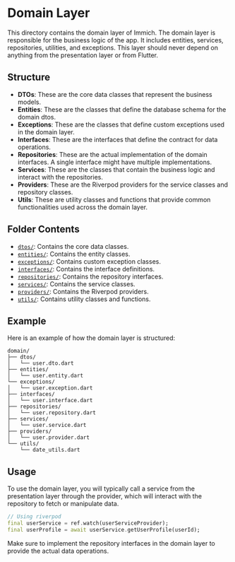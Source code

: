 # Domain Layer

This directory contains the domain layer of Immich. The domain layer is responsible for the business logic of the app. It includes entities, services, repositories, utilities, and exceptions. This layer should never depend on anything from the presentation layer or from Flutter.

## Structure

- **DTOs**: These are the core data classes that represent the business models.
- **Entities**: These are the classes that define the database schema for the domain dtos.
- **Exceptions**: These are the classes that define custom exceptions used in the domain layer.
- **Interfaces**: These are the interfaces that define the contract for data operations.
- **Repositories**: These are the actual implementation of the domain interfaces. A single interface might have multiple implementations.
- **Services**: These are the classes that contain the business logic and interact with the repositories.
- **Providers**: These are the Riverpod providers for the service classes and repository classes.
- **Utils**: These are utility classes and functions that provide common functionalities used across the domain layer.

## Folder Contents

- [`dtos/`](./dtos/): Contains the core data classes.
- [`entities/`](./entities/): Contains the entity classes.
- [`exceptions/`](./exceptions/): Contains custom exception classes.
- [`interfaces/`](./interfaces/): Contains the interface definitions.
- [`repositories/`](./repositories/): Contains the repository interfaces.
- [`services/`](./services/): Contains the service classes.
- [`providers/`](./providers/): Contains the Riverpod providers.
- [`utils/`](./utils/): Contains utility classes and functions.

## Example

Here is an example of how the domain layer is structured:

```
domain/
├── dtos/
│   └── user.dto.dart
├── entities/
│   └── user.entity.dart
└── exceptions/
│   └── user.exception.dart
├── interfaces/
│   └── user.interface.dart
├── repositories/
│   └── user.repository.dart
├── services/
│   └── user.service.dart
├── providers/
│   └── user.provider.dart
└── utils/
    └── date_utils.dart
```

## Usage

To use the domain layer, you will typically call a service from the presentation layer through the provider, which will interact with the repository to fetch or manipulate data.

```dart
// Using riverpod
final userService = ref.watch(userServiceProvider);
final userProfile = await userService.getUserProfile(userId);
```

Make sure to implement the repository interfaces in the domain layer to provide the actual data operations.
